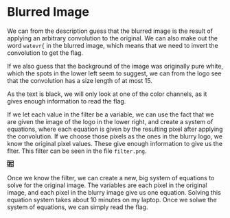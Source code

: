 # Blurred Image

We can from the description guess that the blurred image is the result of applying an arbitrary convolution
to the original. We can also make out the word `watevr{` in the blurred image, which means that we need to
invert the convolution to get the flag.

If we also guess that the background of the image was originally pure white, which the spots in the lower
left seem to suggest, we can from the logo see that the convolution has a size length of at most 15.

As the text is black, we will only look at one of the color channels, as it gives enough information to read
the flag.

If we let each value in the filter be a variable, we can use the fact that we are given the image of the
logo in the lower right, and create a system of equations, where each equation is given by the resulting
pixel after applying the convolution. If we choose those pixels as the ones in the blurry logo, we know the
original pixel values. These give enough information to give us the flter. This filter can be seen in the
file `filter.png`.

![filter](filter.png)

Once we know the filter, we can create a new, big system of equations to solve for the original image. The
variables are each pixel in the original image, and each pixel in the blurry image give us one equation.
Solving this equation system takes about 10 minutes on my laptop. Once we solwe the system of equations, we
can simply read the flag.


